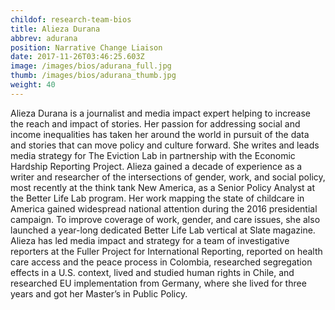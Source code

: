 ```yaml
---
childof: research-team-bios
title: Alieza Durana
abbrev: adurana
position: Narrative Change Liaison
date: 2017-11-26T03:46:25.603Z
image: /images/bios/adurana_full.jpg
thumb: /images/bios/adurana_thumb.jpg
weight: 40
---
```

Alieza Durana is a journalist and media impact expert helping to increase the reach and impact of stories. Her passion for addressing social and income inequalities has taken her around the world in pursuit of the data and stories that can move policy and culture forward. She writes and leads media strategy for The Eviction Lab in partnership with the Economic Hardship Reporting Project. Alieza gained a decade of experience as a writer and researcher of the intersections of gender, work, and social policy, most recently at the think tank New America, as a Senior Policy Analyst at the Better Life Lab program. Her work mapping the state of childcare in America gained widespread national attention during the 2016 presidential campaign. To improve coverage of work, gender, and care issues, she also launched a year-long dedicated Better Life Lab vertical at Slate magazine. Alieza has led media impact and strategy for a team of investigative reporters at the Fuller Project for International Reporting, reported on health care access and the peace process in Colombia, researched segregation effects in a U.S. context, lived and studied human rights in Chile, and researched EU implementation from Germany, where she lived for three years and got her Master’s in Public Policy. 

